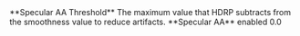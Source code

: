 <tr>
<td>**Specular AA Threshold**</td>
<td>The maximum value that HDRP subtracts from the smoothness value to reduce artifacts.</td>
<td>**Specular AA** enabled</td>
<td>0.0</td>
</tr>
